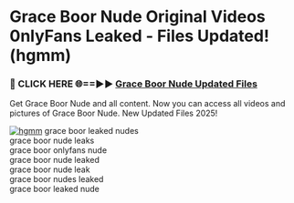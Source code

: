 # Grace Boor Nude Original Videos 0nlyFans Leaked - Files Updated! (hgmm)

<h3>🔴 CLICK HERE 🌐==►► <a href="https://tinyurl.com/52m3yx9h" rel="nofollow">Grace Boor Nude Updated Files</a></h3>

Get Grace Boor Nude and all content. Now you can access all videos and pictures of Grace Boor Nude. New Updated Files 2025!

[![hgmm](https://i.imgur.com/TnHtlc8.gif)](https://tinyurl.com/52m3yx9h)
grace boor leaked nudes<br>
grace boor nude leaks<br>
grace boor onlyfans nude<br>
grace boor nude leaked<br>
grace boor nude leak<br>
grace boor nudes leaked<br>
grace boor leaked nude